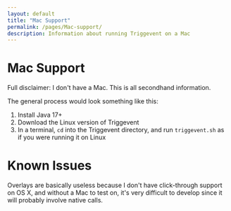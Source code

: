 ```yaml
---
layout: default
title: "Mac Support"
permalink: /pages/Mac-support/
description: Information about running Triggevent on a Mac
---
```


# Mac Support

Full disclaimer: I don't have a Mac. This is all secondhand information.

The general process would look something like this:

1. Install Java 17+
2. Download the Linux version of Triggevent
3. In a terminal, `cd` into the Triggevent directory, and run `triggevent.sh` as if you were running it on Linux

# Known Issues

Overlays are basically useless because I don't have click-through support on OS X, and without a Mac to test on,
it's very difficult to develop since it will probably involve native calls.
